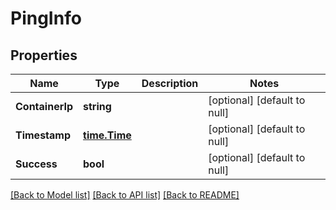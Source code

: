 # PingInfo

## Properties
Name | Type | Description | Notes
------------ | ------------- | ------------- | -------------
**ContainerIp** | **string** |  | [optional] [default to null]
**Timestamp** | [**time.Time**](time.Time.md) |  | [optional] [default to null]
**Success** | **bool** |  | [optional] [default to null]

[[Back to Model list]](../README.md#documentation-for-models) [[Back to API list]](../README.md#documentation-for-api-endpoints) [[Back to README]](../README.md)

